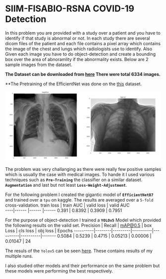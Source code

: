 # SIIM-FISABIO-RSNA COVID-19 Detection

In this problem you are provided with a study over a patient and you have to identify if that study is abnormal or not. In each study there are several dicom files of the patient and each file contains a pixel array which contains the image of the chest and lungs which radiologists use to identify.
Also Given each image you have to do object-detection and create a bounding box over the area of abnoramlity if the abnormality exists. Below are 2 sample images from the dataset.

**The Dataset can be downloaded from <a href='https://www.kaggle.com/xhlulu/siim-covid19-resized-to-512px-png'>here</a> There were total 6334 images.**

**The Pretraining of the EfficientNet was done on the <a href='https://www.kaggle.com/xhlulu/vinbigdata-chest-xray-resized-png-1024x1024'>this</a> dataset.

<img src="./Sample.PNG">

The problem was very challanging as there were really few positive samples which is usually the case with medical images. To hande it I used various techniques such as **`Pre-Training`** the classifier on a similar dataset. **`Augmentation`** and last but not least **`Loss-Weight-Adjustment`**.

For the following problem I created the gigantic model of **`EfficientNetB7`** and trained over a `tpu` on kaggle.
The results are averaged over a `5-fold` cross-validation.
train loss | train AUC | valid loss | valid AUC  
----|------ |------ |------
0.391 | 0.8392 | 0.3909 | 0.7951

For the purpose of object-detection I trained a **`YOLOv5`** Model which provided the following results on the valid set.
Precision | Recall | mAP@0.5 | box Loss | cls loss | obj loss | Epochs
----------|--------|---------|----------|----------|----------|-------
0.5084    | 0.5239 | 0.4715  | 0.05213  | 0.00006  |  0.01047 | 24 

The resuls of the `Yolov5` can be seen <a href="https://wandb.ai/abhishek_prajapat/Kaggle-SIIM-YOLOv5?workspace=user-abhishek_prajapat">here</a>. These contains results of my multiple runs.

I also studied other models and their performance on the same problem but these models were performing the best respectively.